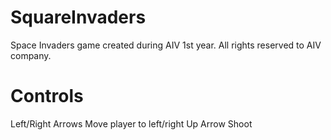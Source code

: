# SquareInvaders
Space Invaders game created during AIV 1st year.
All rights reserved to AIV company.

# Controls
Left/Right Arrows   Move player to left/right
Up Arrow            Shoot